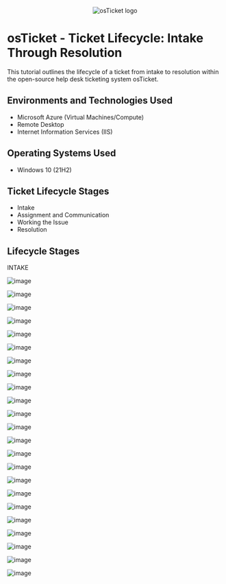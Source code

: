 <p align="center">
<img src="https://i.imgur.com/Clzj7Xs.png" alt="osTicket logo"/>
</p>

<h1>osTicket - Ticket Lifecycle: Intake Through Resolution</h1>
This tutorial outlines the lifecycle of a ticket from intake to resolution within the open-source help desk ticketing system osTicket.<br />





<h2>Environments and Technologies Used</h2>

- Microsoft Azure (Virtual Machines/Compute)
- Remote Desktop
- Internet Information Services (IIS)

<h2>Operating Systems Used </h2>

- Windows 10</b> (21H2)

<h2>Ticket Lifecycle Stages</h2>

- Intake
- Assignment and Communication
- Working the Issue
- Resolution

<h2>Lifecycle Stages</h2>
INTAKE

![image](https://github.com/elijahstrozier/ticket-lifecycle/assets/161254320/243242b1-afae-4a1e-bd7c-814f197cb4ce)

![image](https://github.com/elijahstrozier/ticket-lifecycle/assets/161254320/c6c148df-14e5-4f52-8118-f031ec9408c7)

![image](https://github.com/elijahstrozier/ticket-lifecycle/assets/161254320/71d084ca-7f66-4786-9944-738697cb5a32)

![image](https://github.com/elijahstrozier/ticket-lifecycle/assets/161254320/476ec864-7316-4119-9571-067473f37615)

![image](https://github.com/elijahstrozier/ticket-lifecycle/assets/161254320/04c651d3-9a03-4d57-a1b7-9e3accf350a5)

![image](https://github.com/elijahstrozier/ticket-lifecycle/assets/161254320/066d1ab4-4f08-4a25-87bc-e54874441bfe)

![image](https://github.com/elijahstrozier/ticket-lifecycle/assets/161254320/7ca031fb-3067-4c3c-b88a-3ef020488d2e)

![image](https://github.com/elijahstrozier/ticket-lifecycle/assets/161254320/2b76dd55-6e7d-4ec1-a667-ecf5f5a8881f)

![image](https://github.com/elijahstrozier/ticket-lifecycle/assets/161254320/6edce79d-4f37-4926-8f03-b5a8f4927170)

![image](https://github.com/elijahstrozier/ticket-lifecycle/assets/161254320/2c6e9f08-47ae-44e1-962a-9886c43df65a)

![image](https://github.com/elijahstrozier/ticket-lifecycle/assets/161254320/a199e638-05e8-4510-8d7f-a4d5d57263e7)

![image](https://github.com/elijahstrozier/ticket-lifecycle/assets/161254320/ca01fe8f-979f-42b2-ba90-f251a4d1d841)

![image](https://github.com/elijahstrozier/ticket-lifecycle/assets/161254320/0dad4ef4-fb03-4575-826f-04fb7262150b)

![image](https://github.com/elijahstrozier/ticket-lifecycle/assets/161254320/0ad00647-32e7-45d0-9615-461fd49c889e)

![image](https://github.com/elijahstrozier/ticket-lifecycle/assets/161254320/3b0e03a8-65df-42bd-9d3b-45a9d36a3c40)

![image](https://github.com/elijahstrozier/ticket-lifecycle/assets/161254320/ea994448-08dd-447c-a639-ab385c474663)

![image](https://github.com/elijahstrozier/ticket-lifecycle/assets/161254320/1c14f7fd-0575-43bc-ad7b-d94114f14988)

![image](https://github.com/elijahstrozier/ticket-lifecycle/assets/161254320/5a88be44-9371-4004-924f-cfd6c888dcfe)

![image](https://github.com/elijahstrozier/ticket-lifecycle/assets/161254320/442f2473-8631-4dc9-9cc1-960da264cf88)

![image](https://github.com/elijahstrozier/ticket-lifecycle/assets/161254320/03498419-0fa7-4a2b-8114-d71dc43200a2)

![image](https://github.com/elijahstrozier/ticket-lifecycle/assets/161254320/e173b56b-014a-45d4-a6b4-c655b45a4604)

![image](https://github.com/elijahstrozier/ticket-lifecycle/assets/161254320/54b85c86-861a-4452-8047-fad150316509)

![image](https://github.com/elijahstrozier/ticket-lifecycle/assets/161254320/36b0bbe6-836e-4ee2-90e1-1a4fb6037509)


























